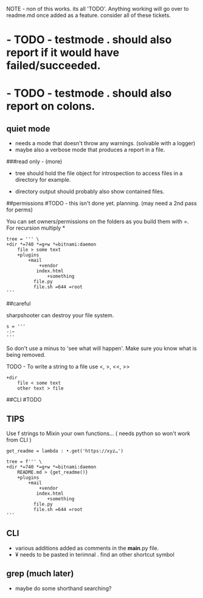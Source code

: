 NOTE - non of this works. its all 'TODO'. 
Anything working will go over to readme.md once added as a feature. consider all of these tickets.

# - TODO - testmode . should also report if it would have failed/succeeded.
# - TODO - testmode . should also report on colons.

## quiet mode

- needs a mode that doesn't throw any warnings. (solvable with a logger)
- maybe also a verbose mode that produces a report in a file.


###read only - (more)

- tree should hold the file object for introspection to access files in a directory for example.

- directory output should probably also show contained files.



##permissions #TODO - this isn't done yet. planning. (may need a 2nd pass for perms)

You can set owners/permissions on the folders as you build them with =. For recursion multiply *

```
tree = ''' \
+dir *=740 *=g+w *=bitnami:daemon
    file > some text
    +plugins
        +mail
            +vendor
	       index.html
               +something
		  file.py
		  file.sh =644 =root
'''
```

##careful

sharpshooter can destroy your file system.

```
s = '''
-:~
'''
```

So don't use a minus to 'see what will happen'. Make sure you know what is being removed.


TODO - To write a string to a file use <, >, <<, >>

```
+dir
    file < some text
    other text > file
```


##CLI
#TODO




## TIPS

Use f strings to Mixin your own functions… ( needs python so won't work from CLI )

```
get_readme = lambda : •.get('https://xyz…')

tree = f''' \
+dir *=740 *=g+w *=bitnami:daemon
    README.md > {get_readme()}
    +plugins
        +mail
            +vendor
	       index.html
               +something
		  file.py
		  file.sh =644 =root
'''
```


## CLI

- various additions added as comments in the __main__.py file.
- ¥ needs to be pasted in terimnal . find an other shortcut symbol




## grep (much later)

- maybe do some shorthand searching?